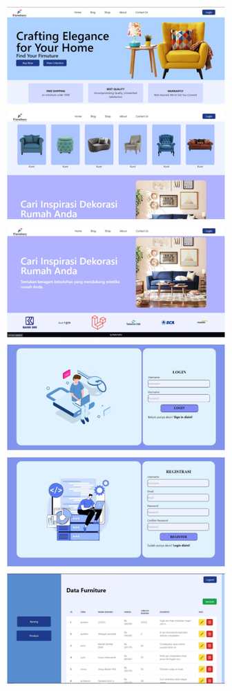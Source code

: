 <p align="center"><img src="https://github.com/Hafizz7/Framework_Furniture/blob/main/resources/buatReadme/FurniturePage1%20.jpg"></p>
<p align="center"><img src="https://github.com/Hafizz7/Framework_Furniture/blob/main/resources/buatReadme/FurniturePage2%20.jpg"></p>
<p align="center"><img src="https://github.com/Hafizz7/Framework_Furniture/blob/main/resources/buatReadme/FurniturePage3%20.jpg"></p>
<p align="center"><img src="https://github.com/Hafizz7/Framework_Furniture/blob/main/resources/buatReadme/Login.jpg"></p>
<p align="center"><img src="https://github.com/Hafizz7/Framework_Furniture/blob/main/resources/buatReadme/Register.jpg"></p>
<p align="center"><img src="https://github.com/Hafizz7/Framework_Furniture/blob/main/resources/buatReadme/DataBarang.jpg"></p>



